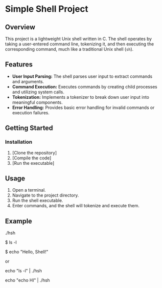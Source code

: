 # Simple Shell Project

## Overview

This project is a lightweight Unix shell written in C. The shell operates by taking a user-entered command line, tokenizing it,
and then executing the corresponding command, much like a traditional Unix shell (`sh`).

## Features

- **User Input Parsing:** The shell parses user input to extract commands and arguments.
- **Command Execution:** Executes commands by creating child processes and utilizing system calls.
- **Tokenization:** Implements a tokenizer to break down user input into meaningful components.
- **Error Handling:** Provides basic error handling for invalid commands or execution failures.

## Getting Started

### Installation

1. [Clone the repository]
2. [Compile the code]
3. [Run the executable]

## Usage

1. Open a terminal.
2. Navigate to the project directory.
3. Run the shell executable.
4. Enter commands, and the shell will tokenize and execute them.

## Example

./hsh

$ ls -l

$ echo "Hello, Shell!"

or

echo "ls -l" | ./hsh

echo "echo HI" | ./hsh
